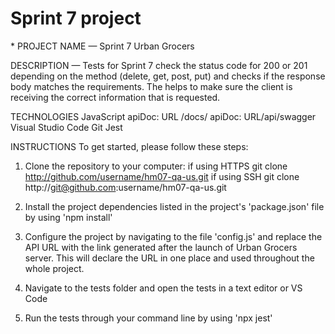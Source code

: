 # Sprint 7 project

\*
PROJECT NAME — Sprint 7 Urban Grocers

DESCRIPTION — Tests for Sprint 7 check the status code for 200 or 201 depending on the method (delete, get, post, put) and checks if the response body matches the requirements. The helps to make sure the client is receiving the correct information that is requested.

TECHNOLOGIES
JavaScript
apiDoc: URL /docs/
apiDoc: URL/api/swagger
Visual Studio Code
Git
Jest

INSTRUCTIONS
To get started, please follow these steps:

1. Clone the repository to your computer:
   if using HTTPS
   git clone http://github.com/username/hm07-qa-us.git
   if using SSH
   git clone http://git@github.com:username/hm07-qa-us.git

2. Install the project dependencies listed in the project's 'package.json' file by using 'npm install'
3. Configure the project by navigating to the file 'config.js' and replace the API URL with the link generated after the launch of Urban Grocers server. This will declare the URL in one place and used throughout the whole project.
4. Navigate to the tests folder and open the tests in a text editor or VS Code
5. Run the tests through your command line by using 'npx jest'
